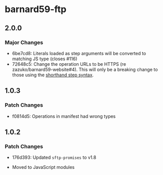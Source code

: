 # barnard59-ftp

## 2.0.0

### Major Changes

- 6be7cd8: Literals loaded as step arguments will be converted to matching JS type (closes #116)
- 72648c5: Change the operation URLs to be HTTPS (re zazuko/barnard59-website#4).
  This will only be a breaking change to those using the [shorthand step syntax](https://data-centric.zazuko.com/docs/workflows/explanations/simplified-syntax).

## 1.0.3

### Patch Changes

- f0814d5: Operations in manifest had wrong types

## 1.0.2

### Patch Changes

- 176d393: Updated `sftp-promises` to v1.8

- Moved to JavaScript modules
